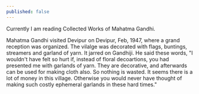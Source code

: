 ```yaml
---
published: false
---
```


Currently I am reading Collected Works of Mahatma Gandhi. 

Mahatma Gandhi visited Devipur on Devipur, Feb, 1947, where a grand reception was organized. The vilalge was decorated with flags, buntings, streamers and garland of yarn. It jarred on Gandhiji. He said these words, "I wouldn't have felt so hurt if, instead of floral decoartions, you had presented me with garlands of yarn. They are decorative, and afterwards can be used for making cloth also. So nothing is wasted. It seems there is a lot of money in this village. Otherwise you would never have thought of making such costly ephemeral garlands in these hard times."